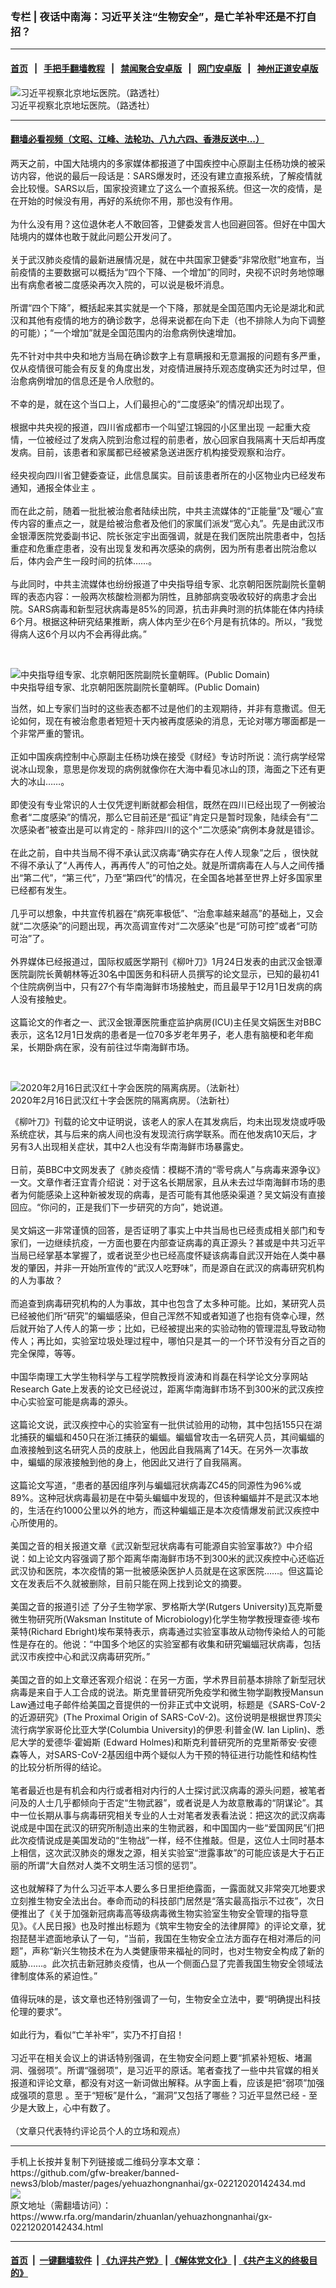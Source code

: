 ### 专栏 | 夜话中南海：习近平关注“生物安全”，是亡羊补牢还是不打自招？
------------------------

#### [首页](https://github.com/gfw-breaker/banned-news3/blob/master/README.md) &nbsp;&nbsp;|&nbsp;&nbsp; [手把手翻墙教程](https://github.com/gfw-breaker/guides/wiki) &nbsp;&nbsp;|&nbsp;&nbsp; [禁闻聚合安卓版](https://github.com/gfw-breaker/bn-android) &nbsp;&nbsp;|&nbsp;&nbsp; [网门安卓版](https://github.com/oGate2/oGate) &nbsp;&nbsp;|&nbsp;&nbsp; [神州正道安卓版](https://github.com/SzzdOgate/update) 



<div id="headerimg">
 <img alt="习近平视察北京地坛医院。（路透社）" src="https://www.rfa.org/mandarin/pinglun/weijingsheng/wjs-02182020160603.html/52332810_303.jpg/@@images/5c97048f-7ef0-4ef4-9103-cb6ba0697e9f.jpeg" title="习近平视察北京地坛医院。（路透社）"/>
 <div id="headerimgcontents">
  <div id="headerimgcaption">
   <span>
    习近平视察北京地坛医院。（路透社）
   </span>
   <!-- zoomattribute -->
  </div>
  <!-- headerimgcaption -->
 </div>
 <!-- headerimagecontents -->
</div>

<hr/>


#### [翻墙必看视频（文昭、江峰、法轮功、八九六四、香港反送中...）](https://github.com/gfw-breaker/banned-news3/blob/master/pages/link3.md)

<div id="storytext">
 <div>
  <div class="slot_header">
  </div>
 </div>
 <p>
  两天之前，中国大陆境内的多家媒体都报道了中国疾控中心原副主任杨功焕的被采访内容，他说的最后一段话是：SARS爆发时，还没有建立直报系统，了解疫情就会比较慢。SARS以后，国家投资建立了这么一个直报系统。但这一次的疫情，是在开始的时候没有用，再好的系统你不用，那也没有作用。
  <br/>
  <br/>
  为什么没有用？这位退休老人不敢回答，卫健委发言人也回避回答。但好在中国大陆境内的媒体也敢于就此问题公开发问了。
  <br/>
  <br/>
  关于武汉肺炎疫情的最新进展情况是，就在中共国家卫健委“非常欣慰”地宣布，当前疫情的主要数据可以概括为“四个下降、一个增加”的同时，央视不识时务地惊曝出有病愈者被二度感染再次入院的，可以说是极坏消息。
  <br/>
  <br/>
  所谓“四个下降”，概括起来其实就是一个下降，那就是全国范围内无论是湖北和武汉和其他有疫情的地方的确诊数字，总得来说都在向下走（也不排除人为向下调整的可能）；“一个增加”就是全国范围内的治愈病例快速增加。
  <br/>
  <br/>
  先不针对中共中央和地方当局在确诊数字上有意瞒报和无意漏报的问题有多严重，仅从疫情很可能会有反复的角度出发，对疫情进展持乐观态度确实还为时过早，但治愈病例增加的信息还是令人欣慰的。
  <br/>
  <br/>
  不幸的是，就在这个当口上，人们最担心的“二度感染”的情况却出现了。
  <br/>
  <br/>
  根据中共央视的报道，四川省成都市一个叫望江锦园的小区里出现 一起重大疫情，一位被经过了发病入院到治愈过程的前患者，放心回家自我隔离十天后却再度发病。目前，该患者和家属都已经被紧急送进医疗机构接受观察和治疗。
  <br/>
  <br/>
  经央视向四川省卫健委查证，此信息属实。目前该患者所在的小区物业内已经发布通知，通报全体业主 。
  <br/>
  <br/>
  而在此之前，随着一批批被治愈者陆续出院，中共主流媒体的“正能量”及“暖心”宣传内容的重点之一，就是给被治愈者及他们的家属们派发“宽心丸”。先是由武汉市金银潭医院党委副书记、院长张定宇出面强调，就是在我们医院出院患者中，包括重症和危重症患者，没有出现复发和再次感染的病例，因为所有患者出院治愈以后，体内会产生一段时间的抗体……。
  <br/>
  <br/>
  与此同时，中共主流媒体也纷纷报道了中央指导组专家、北京朝阳医院副院长童朝晖的表态内容：一般两次核酸检测都为阴性，且肺部病变吸收较好的病患才会出院。SARS病毒和新型冠状病毒是85%的同源，抗击非典时测的抗体能在体内持续6个月。根据这种研究结果推断，病人体内至少在6个月是有抗体的。所以，“我觉得病人这6个月以内不会再得此病。”
 </p>
 <p>
  <br/>
  <div class="image-inline captioned" style="width:1613px;">
   <div style="width:1613px;">
    <img alt="中央指导组专家、北京朝阳医院副院长童朝晖。(Public Domain)" src="https://www.rfa.org/mandarin/zhuanlan/yehuazhongnanhai/gx-02212020142434.html/aebb5b1b-59f5-4ee5-83d5-e2c5b80cf9cc.jpg" title="中央指导组专家、北京朝阳医院副院长童朝晖。(Public Domain)"/>
   </div>
   <div class="image-caption">
    <span style="width:1613px;">
     中央指导组专家、北京朝阳医院副院长童朝晖。(Public Domain)
    </span>
    <span class="copyright">
    </span>
   </div>
  </div>
 </p>
 <p>
  当然，如上专家们当时的这些表态都不过是他们的主观期待，并非有意撒谎。但无论如何，现在有被治愈患者短短十天内被再度感染的消息，无论对哪方哪面都是一个非常严重的警讯。
  <br/>
  <br/>
  正如中国疾病控制中心原副主任杨功焕在接受《财经》专访时所说：流行病学经常说冰山现象，意思是你发现的病例就像你在大海中看见冰山的顶，海面之下还有更大的冰山……。
  <br/>
  <br/>
  即使没有专业常识的人士仅凭逻判断就都会相信，既然在四川已经出现了一例被治愈者“二度感染”的情况，那么它目前还是“孤证”肯定只是暂时现象，陆续会有“二次感染者”被查出是可以肯定的 - 除非四川的这个“二次感染”病例本身就是错诊。
  <br/>
  <br/>
  在此之前，自中共当局不得不承认武汉病毒“确实存在人传人现象”之后 ，很快就不得不承认了“人再传人，再再传人”的可怕之处。就是所谓病毒在人与人之间传播出“第二代”，“第三代”，乃至“第四代”的情况，在全国各地甚至世界上好多国家里已经都有发生。
  <br/>
  <br/>
  几乎可以想象，中共宣传机器在“病死率极低”、“治愈率越来越高”的基础上，又会就“二次感染”的问题出现，再次高调宣传对“二次感染”也是“可防可控”或者“可防可治”了。
  <br/>
  <br/>
  外界媒体已经报道过，国际权威医学期刊《柳叶刀》1月24日发表的由武汉金银潭医院副院长黄朝林等近30名中国医务和科研人员撰写的论文显示，已知的最初41个住院病例当中，只有27个有华南海鲜市场接触史，而且最早于12月1日发病的病人没有接触史。
  <br/>
  <br/>
  这篇论文的作者之一、武汉金银潭医院重症监护病房(ICU)主任吴文娟医生对BBC表示，这名12月1日发病的患者是一位70多岁老年男子，老人患有脑梗和老年痴呆，长期卧病在家，没有前往过华南海鲜市场。
 </p>
 <p>
  <br/>
  <div class="image-inline captioned" style="width:1200px;">
   <div style="width:1200px;">
    <img alt="2020年2月16日武汉红十字会医院的隔离病房。（法新社）" src="https://www.rfa.org/mandarin/zhuanlan/yehuazhongnanhai/gx-02212020142434.html/GettyImages-1201428170.jpg" title="2020年2月16日武汉红十字会医院的隔离病房。（法新社）"/>
   </div>
   <div class="image-caption">
    <span style="width:1200px;">
     2020年2月16日武汉红十字会医院的隔离病房。（法新社）
    </span>
    <span class="copyright">
    </span>
   </div>
  </div>
 </p>
 <p>
  《柳叶刀》刊载的论文中证明说，该老人的家人在其发病后，均未出现发烧或呼吸系统症状，其与后来的病人间也没有发现流行病学联系。而在他发病10天后，才另有3人出现相关症状，其中2人也没有华南海鲜市场暴露史。
  <br/>
  <br/>
  日前，英BBC中文网发表了《肺炎疫情：模糊不清的“零号病人”与病毒来源争议》一文。文章作者汪宜青介绍说：对于这名长期居家，且从未去过华南海鲜市场的患者为何能感染上这种新被发现的病毒，是否可能有其他感染渠道？吴文娟没有直接回应。“你问的，正是我们下一步研究的方向”，她说道。
  <br/>
  <br/>
  吴文娟这一非常谨慎的回答，是否证明了事实上中共当局也已经责成相关部门和专家们，一边继续抗疫，一方面也要在内部查证病毒的真正源头？甚或是中共习近平当局已经掌基本掌握了，或者说至少也已经高度怀疑该病毒自武汉开始在人类中暴发的肇因，并非一开始所宣传的“武汉人吃野味”，而是源自在武汉的病毒研究机构的人为事故？
  <br/>
  <br/>
  而追查到病毒研究机构的人为事故，其中也包含了太多种可能。比如，某研究人员已经被他们所“研究”的蝙蝠感染，但自己浑然不知或者知道了也抱有侥幸心理，然后就开始了人传人的第一步；比如，已经被提出来的实验动物的管理混乱导致动物传人；再比如，实验室垃圾处理过程中，哪怕只是其一的一个环节没有分百之百的完全保障，等等。
  <br/>
  <br/>
  中国华南理工大学生物科学与工程学院教授肖波涛和肖磊在科学论文分享网站Research Gate上发表的论文已经说过，距离华南海鲜市场不到300米的武汉疾控中心实验室可能是病毒的源头。
  <br/>
  <br/>
  这篇论文说，武汉疾控中心的实验室有一批供试验用的动物，其中包括155只在湖北捕获的蝙蝠和450只在浙江捕获的蝙蝠。蝙蝠曾攻击一名研究人员，其间蝙蝠的血液接触到这名研究人员的皮肤上，他因此自我隔离了14天。在另外一次事故中，蝙蝠的尿液接触到他的身上，他因此又进行了自我隔离。
  <br/>
  <br/>
  这篇论文写道，“患者的基因组序列与蝙蝠冠状病毒ZC45的同源性为96%或89%。这种冠状病毒最初是在中菊头蝙蝠中发现的，但该种蝙蝠并不是武汉本地的，生活在约1000公里以外的地方，而这种蝙蝠正是本次疫情爆发前武汉疾控中心所使用的。
  <br/>
  <br/>
  美国之音的相关报道文章《武汉新型冠状病毒有可能源自实验室事故?》中介绍说：如上论文内容强调了那个距离华南海鲜市场不到300米的武汉疾控中心还临近武汉协和医院，本次疫情的第一批被感染医护人员就是在这家医院……。但这篇论文在发表后不久就被删除，目前只能在网上找到论文的摘要。
  <br/>
  <br/>
  美国之音的报道引述 了分子生物学家、罗格斯大学(Rutgers University)瓦克斯曼微生物研究所(Waksman Institute of Microbiology)化学生物学教授理查德·埃布莱特(Richard Ebright)埃布莱特表示，病毒通过实验室事故从动物传染给人的可能性是存在的。他说：“中国多个地区的实验室都有收集和研究蝙蝠冠状病毒，包括武汉市疾控中心和武汉病毒研究所。”
  <br/>
  <br/>
  美国之音的如上文章还客观介绍说：在另一方面，学术界目前基本排除了新型冠状病毒是来自于人工合成的说法。斯克里普研究所免疫学和微生物学副教授Mansun Law通过电子邮件给美国之音提供的一份非正式中文说明，标题是《SARS-CoV-2的近源研究》(The Proximal Origin of SARS-CoV-2)。这份说明是根据世界顶尖流行病学家哥伦比亚大学(Columbia University)的伊恩·利普金(W. Ian Liplin)、悉尼大学的爱德华·霍姆斯 (Edward Holmes)和斯克利普研究所的克里斯蒂安·安德森等人，对SARS-CoV-2基因组中两个疑似人为干预的特征进行功能性和结构性的比较分析所得的结论。
  <br/>
  <br/>
  笔者最近也是有机会和内行或者相对内行的人士探讨武汉病毒的源头问题，被笔者问及的人士几乎都倾向于否定“生物武器”，或者说是人为故意散毒的“阴谋论”。其中一位长期从事与病毒研究相关专业的人士对笔者发表看法说：把这次的武汉病毒说成是中国在武汉的研究所制造出来的生物武器，和中国国内一些“爱国网民”们把此次疫情说成是美国发动的“生物战”一样，经不住推敲。但是，这位人士同时基本上相信，这次武汉肺炎的爆发之源，相关实验室“泄露事故”的可能应该是大于石正丽的所谓“大自然对人类不文明生活习惯的惩罚”。
  <br/>
  <br/>
  这也就解释了为什么习近平本人要么多日里拒绝露面，一露面就又非常突兀地要求立刻推生物安全法出台。奉命而动的科技部门居然是“落实最高指示不过夜”，次日便推出了《关于加强新冠病毒高等级病毒微生物实验室生物安全管理的指导意见》。《人民日报》也及时推出标题为《筑牢生物安全的法律屏障》的评论文章，犹抱琵琶半遮面地承认了一句，“当前，我国在生物安全立法方面存在相对滞后的问题”，声称“新兴生物技术在为人类健康带来福祉的同时，也对生物安全构成了新的威胁……。此次抗击新冠肺炎疫情，也从一个侧面凸显了完善我国生物安全领域法律制度体系的紧迫性。”
  <br/>
  <br/>
  值得玩味的是，该文章也还特别强调了一句，生物安全立法中，要“明确提出科技伦理的要求”。
  <br/>
  <br/>
  如此行为，看似“亡羊补牢”，实乃不打自招！
  <br/>
  <br/>
  习近平在相关会议上的讲话特别强调，在生物安全问题上要“抓紧补短板、堵漏洞、强弱项”。所谓“强弱项”，是习近平的原话。笔者查找了一些中共官媒的相关报道和评论文章，都没有对这一新词做出解释。从字面上看，应该是把“弱项”加强成强项的意思 。至于“短板”是什么，“漏洞”又包括了哪些？习近平显然已经 - 至少是大致上，心中有数了。
  <br/>
  <br/>
  （文章只代表特约评论员个人的立场和观点）
 </p>
</div>

<hr/>
手机上长按并复制下列链接或二维码分享本文章：<br/>
https://github.com/gfw-breaker/banned-news3/blob/master/pages/yehuazhongnanhai/gx-02212020142434.md <br/>
<a href='https://github.com/gfw-breaker/banned-news3/blob/master/pages/yehuazhongnanhai/gx-02212020142434.md'><img src='https://github.com/gfw-breaker/banned-news3/blob/master/pages/yehuazhongnanhai/gx-02212020142434.md.png'/></a> <br/>
原文地址（需翻墙访问）：https://www.rfa.org/mandarin/zhuanlan/yehuazhongnanhai/gx-02212020142434.html


------------------------
#### [首页](https://github.com/gfw-breaker/banned-news3/blob/master/README.md) &nbsp;|&nbsp; [一键翻墙软件](https://github.com/gfw-breaker/nogfw/blob/master/README.md) &nbsp;| [《九评共产党》](https://github.com/gfw-breaker/9ping.md/blob/master/README.md#九评之一评共产党是什么) | [《解体党文化》](https://github.com/gfw-breaker/jtdwh.md/blob/master/README.md) | [《共产主义的终极目的》](https://github.com/gfw-breaker/gczydzjmd.md/blob/master/README.md)


<img src='http://gfw-breaker.win/banned-news3/pages/yehuazhongnanhai/gx-02212020142434.md' width='0px' height='0px'/>